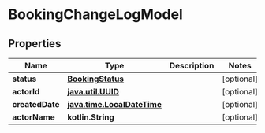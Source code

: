
# BookingChangeLogModel

## Properties
Name | Type | Description | Notes
------------ | ------------- | ------------- | -------------
**status** | [**BookingStatus**](BookingStatus.md) |  |  [optional]
**actorId** | [**java.util.UUID**](java.util.UUID.md) |  |  [optional]
**createdDate** | [**java.time.LocalDateTime**](java.time.OffsetDateTime.md) |  |  [optional]
**actorName** | **kotlin.String** |  |  [optional]



